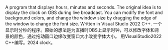 A program that displays hours, minutes and seconds. The original idea is to display the clock on OBS  during live broadcast. You can modify the font and background colors, and change the window size by dragging the edge of the window to change the font size.
Written in Visual Studio 2022 C++.
一个显示时分秒的程序。原始的想法是为直播时OBS上显示时钟，可以修改字体和背景的颜色，通过拖动窗口边缘改变窗口大小改变字体大小。
用VisualStudio2022 C++编写。2024 clock。
